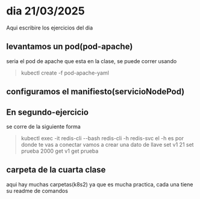 # dia 21/03/2025
Aqui escribire los ejercicios del dia

## levantamos un pod(pod-apache)
seria el pod de apache que esta en la clase, se puede correr usando 

> kubectl create -f pod-apache-yaml

## configuramos el manifiesto(servicioNodePod)

## En segundo-ejercicio
se corre de la siguiente forma
> kubectl exec -it redis-cli --bash
> redis-cli -h redis-svc
el -h es por donde te vas a conectar
vamos a crear una dato de llave
> set v1 21
> set prueba 2000
> get v1
> get prueba 

## carpeta de la cuarta clase
aqui hay muchas carpetas(k8s2) ya que es mucha practica, cada una tiene su readme de comandos